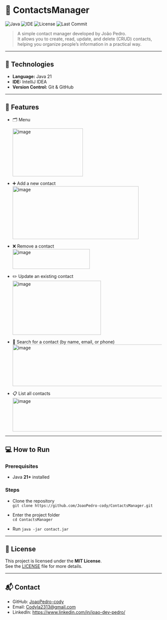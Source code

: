 # 📇 ContactsManager

![Java](https://img.shields.io/badge/Java-21-red)
![IDE](https://img.shields.io/badge/IDE-IntelliJ%20IDEA-blueviolet)
![License](https://img.shields.io/badge/License-MIT-green)
![Last Commit](https://img.shields.io/github/last-commit/JoaoPedro-cody/ContactsManager)

> A simple contact manager developed by João Pedro.  
> It allows you to create, read, update, and delete (CRUD) contacts, helping you organize people’s information in a practical way.

---

## 🚀 Technologies

- **Language:** Java 21  
- **IDE:** IntelliJ IDEA  
- **Version Control:** Git & GitHub  

---

## 🧰 Features

- 🗂️ Menu
  
  <img width="226" height="154" alt="image" src="https://github.com/user-attachments/assets/e3eaff29-72a1-4ca2-895d-23aa9f1e5705" />


- ➕ Add a new contact  
  <img width="405" height="170" alt="image" src="https://github.com/user-attachments/assets/9e5ee5fd-5a00-435a-91f3-958179f9cb70" />

- ❌ Remove a contact  
  <img width="248" height="64" alt="image" src="https://github.com/user-attachments/assets/4c16efc4-3ea4-4694-a8ab-f83467d05f75" />

- ✏️ Update an existing contact  
  <img width="284" height="174" alt="image" src="https://github.com/user-attachments/assets/c38a375a-931b-425f-ad74-e6ef21422622" />

- 🔎 Search for a contact (by name, email, or phone)  
  <img width="828" height="134" alt="image" src="https://github.com/user-attachments/assets/08425a96-3876-40a5-95a2-c2b29498200a" />

- 📋 List all contacts  
  <img width="871" height="108" alt="image" src="https://github.com/user-attachments/assets/7df0cbc2-cc9d-4254-8dfd-45e1cc400566" />

---

## 💻 How to Run

### Prerequisites
- Java **21+** installed

### Steps
- Clone the repository  
  `git clone https://github.com/JoaoPedro-cody/ContactsManager.git`

- Enter the project folder  
  `cd ContactsManager`

- Run 
  `java -jar contact.jar`

---

## 📜 License

This project is licensed under the **MIT License**.  
See the [LICENSE](LICENSE) file for more details.  

---

## 📬 Contact

- GitHub: [JoaoPedro-cody](https://github.com/JoaoPedro-cody)  
- Email: Codyla2313@gmail.com  
- LinkedIn: https://www.linkedin.com/in/joao-dev-pedro/  

